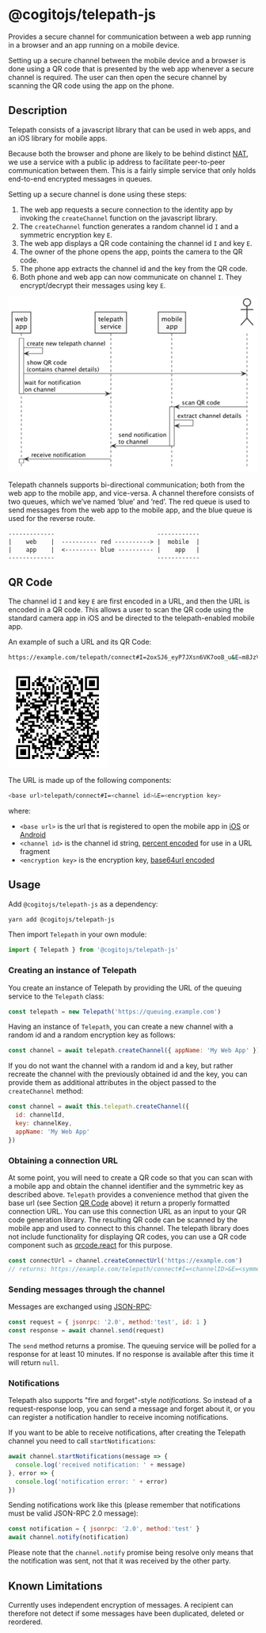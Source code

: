 # @cogitojs/telepath-js

Provides a secure channel for communication between a web app running in a browser and an app running on a mobile device.

Setting up a secure channel between the mobile device and a browser is done using a QR code that is presented by the web app whenever a secure channel is required. The user can then open the secure channel by scanning the QR code using the app on the phone.

## Description

Telepath consists of a javascript library that can be used in web apps, and an iOS library for mobile apps.

Because both the browser and phone are likely to be behind distinct [NAT], we use a service with a public ip address to facilitate peer-to-peer communication between them. This is a fairly simple service that only holds end-to-end encrypted messages in queues.

Setting up a secure channel is done using these steps:

1. The web app requests a secure connection to the identity app by invoking the `createChannel` function on the javascript library.
2. The `createChannel` function generates a random channel id `I` and a symmetric encryption key `E`.
3. The web app displays a QR code containing the channel id `I` and key `E`.
4. The owner of the phone opens the app, points the camera to the QR code.
5. The phone app extracts the channel id and the key from the QR code.
6. Both phone and web app can now communicate on channel `I`. They encrypt/decrypt their messages using key `E`.

![Telepath Connection Sequence](images/telepath-connect.png)

Telepath channels supports bi-directional communication; both from the web app to the mobile app, and vice-versa. A channel therefore consists of two queues, which we’ve named ‘blue’ and ‘red’. The red queue is used to send messages from the web app to the mobile app, and the blue queue is used for the reverse route.

    -------------                             ------------
    |    web    |  ---------- red ----------> |  mobile  |
    |    app    |  <--------- blue ---------- |    app   |
    -------------                             ------------

[NAT]: https://en.wikipedia.org/wiki/Network_address_translation

## QR Code

The channel id `I` and key `E` are first encoded in a URL, and then the URL is encoded in a QR code. This allows a user to scan the QR code using the standard camera app in iOS and be directed to the telepath-enabled mobile app.

An example of such a URL and its QR Code:

```bash
https://example.com/telepath/connect#I=2oxSJ6_eyP7JXsn6VK7ooB_u&E=m8JzVbVlEwlzzR0-o8-AU0F6oONYcqvLW5YVLvLLP6s
```

![Example QR Code](images/ExampleQRCode.png)

The URL is made up of the following components:

```bash
<base url>telepath/connect#I=<channel id>&E=<encryption key>
```

where:

* `<base url>` is the url that is registered to open the mobile app in [iOS](https://developer.apple.com/library/content/documentation/General/Conceptual/AppSearch/UniversalLinks.html) or [Android](https://developer.android.com/training/app-links/deep-linking.html)
* `<channel id>` is the channel id string, [percent encoded](https://tools.ietf.org/html/rfc3986#section-2.1) for use in a URL fragment
* `<encryption key>` is the encryption key, [base64url encoded](https://tools.ietf.org/html/rfc4648#section-5)

## Usage

Add `@cogitojs/telepath-js` as a dependency:

```bash
yarn add @cogitojs/telepath-js
```

Then import `Telepath` in your own module:

```javascript
import { Telepath } from '@cogitojs/telepath-js'
```

### Creating an instance of Telepath

You create an instance of Telepath by providing the URL of the queuing
service to the `Telepath` class:

```javascript
const telepath = new Telepath('https://queuing.example.com')
```

Having an instance of `Telepath`, you can create a new channel
with a random id and a random encryption key as follows:

```javascript
const channel = await telepath.createChannel({ appName: 'My Web App' })
```

If you do not want the channel with a random id and a key, but rather recreate
the channel with the previously obtained id and the key, you can provide them
as additional attributes in the object passed to the `createChannel` method:

```javascript
const channel = await this.telepath.createChannel({
  id: channelId,
  key: channelKey,
  appName: 'My Web App'
})
```

### Obtaining a connection URL

At some point, you will need to create a QR code so that you can scan
with a mobile app and obtain the channel identifier and the symmetric
key as described above. `Telepath` provides a convenience method that given the base url
(see Section [QR Code](#qr-code) above) it return a properly formatted connection URL.
You can use this connection URL as an input to your QR code generation library.
The resulting QR code can be scanned by the mobile
app and used to connect to this channel. The telepath library does not include
functionality for displaying QR codes, you can use a QR code component such as
[qrcode.react][qrcode] for this purpose.

```javascript
const connectUrl = channel.createConnectUrl('https://example.com')
// returns: https://example.com/telepath/connect#I=<channelID>&E=<symmetricKey>
```

### Sending messages through the channel

Messages are exchanged using [JSON-RPC][json-rpc]:

```javascript
const request = { jsonrpc: '2.0', method:'test', id: 1 }
const response = await channel.send(request)
```

The `send` method returns a promise. The queuing service will be polled for a
response for at least 10 minutes. If no response is available after this time it
will return `null`.

[qrcode]: https://www.npmjs.com/package/qrcode.react
[json-rpc]: http://www.jsonrpc.org/specification

### Notifications

Telepath also supports "fire and forget"-style *notifications*. So
instead of a request-response loop, you can send a message and forget
about it, or you can register a notification handler to receive
incoming notifications.

If you want to be able to receive notifications, after creating the
Telepath channel you need to call `startNotifications`:

```javascript
await channel.startNotifications(message => {
  console.log('received notification: ' + message)
}, error => {
  console.log('notification error: ' + error)
})
```

Sending notifications work like this (please remember that
notifications must be valid JSON-RPC 2.0 message):

```javascript
const notification = { jsonrpc: '2.0', method:'test' }
await channel.notify(notification)
```

Please note that the `channel.notify` promise being resolve only means
that the notification was sent, not that it was received by the other
party.

## Known Limitations

Currently uses independent encryption of messages. A recipient can therefore not detect if some messages have been duplicated, deleted or reordered.
